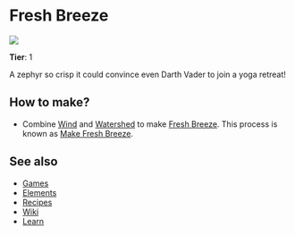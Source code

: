 # Fresh Breeze

![](/wiki/images/item.freshbreeze.png)

**Tier**: 1

A zephyr so crisp it could convince even Darth Vader to join a yoga retreat!

## How to make?

* Combine [Wind](/wiki/elements/wind) and [Watershed](/wiki/elements/watershed) to make [Fresh Breeze](/wiki/elements/fresh-breeze). This process is known as [Make Fresh Breeze](/wiki/recipes/make-fresh-breeze).

## See also

* [Games](/wiki/games)
* [Elements](/wiki/elements)
* [Recipes](/wiki/recipes)
* [Wiki](/wiki/index)
* [Learn](/learn/index)